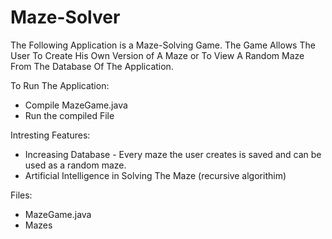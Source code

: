 # Maze-Solver
 The Following Application is a Maze-Solving Game. The Game Allows The User To Create His Own Version of A Maze or To View A Random Maze From The Database Of The Application.

To Run The Application:
- Compile MazeGame.java
- Run the compiled File

Intresting Features:
- Increasing Database - Every maze the user creates is saved and can be used as a random maze.
- Artificial Intelligence in Solving The Maze (recursive algorithim)

Files:
- MazeGame.java
- Mazes
